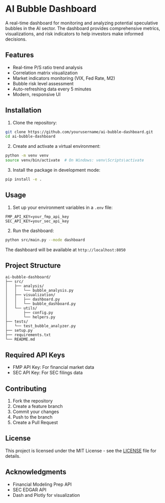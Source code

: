 # AI Bubble Dashboard

A real-time dashboard for monitoring and analyzing potential speculative bubbles in the AI sector. The dashboard provides comprehensive metrics, visualizations, and risk indicators to help investors make informed decisions.

## Features

- Real-time P/S ratio trend analysis
- Correlation matrix visualization
- Market indicators monitoring (VIX, Fed Rate, M2)
- Bubble risk level assessment
- Auto-refreshing data every 5 minutes
- Modern, responsive UI

## Installation

1. Clone the repository:
```bash
git clone https://github.com/yourusername/ai-bubble-dashboard.git
cd ai-bubble-dashboard
```

2. Create and activate a virtual environment:
```bash
python -m venv venv
source venv/bin/activate  # On Windows: venv\Scripts\activate
```

3. Install the package in development mode:
```bash
pip install -e .
```

## Usage

1. Set up your environment variables in a `.env` file:
```
FMP_API_KEY=your_fmp_api_key
SEC_API_KEY=your_sec_api_key
```

2. Run the dashboard:
```bash
python src/main.py --mode dashboard
```

The dashboard will be available at `http://localhost:8050`

## Project Structure

```
ai-bubble-dashboard/
├── src/
│   ├── analysis/
│   │   └── bubble_analysis.py
│   ├── visualization/
│   │   ├── dashboard.py
│   │   └── bubble_dashboard.py
│   └── utils/
│       ├── config.py
│       └── helpers.py
├── tests/
│   └── test_bubble_analyzer.py
├── setup.py
├── requirements.txt
└── README.md
```

## Required API Keys

- FMP API Key: For financial market data
- SEC API Key: For SEC filings data

## Contributing

1. Fork the repository
2. Create a feature branch
3. Commit your changes
4. Push to the branch
5. Create a Pull Request

## License

This project is licensed under the MIT License - see the [LICENSE](LICENSE) file for details.

## Acknowledgments

- Financial Modeling Prep API
- SEC EDGAR API
- Dash and Plotly for visualization 